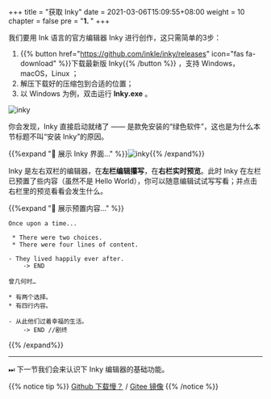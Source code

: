 +++
title = "获取 Inky"
date = 2021-03-06T15:09:55+08:00
weight = 10
chapter = false
pre = "<b>1. </b>"
+++

我们要用 Ink 语言的官方编辑器 Inky 进行创作，这只需简单的3步：

1. {{% button href="https://github.com/inkle/inky/releases" icon="fas fa-download" %}}下载最新版 Inky{{% /button %}} ，支持 Windows，macOS，Linux ； 
2. 解压下载好的压缩包到合适的位置；
3. 以 Windows 为例，双击运行 **Inky.exe** 。


![inky](/images/second/logo.png)

你会发现，Inky 直接启动就绪了 —— 是款免安装的“绿色软件”，这也是为什么本节标题不叫“安装 Inky”的原因。

{{%expand "🔎 展示 Inky 界面…" %}}![inky](/images/second/inky.jpg){{% /expand%}}


Inky 是左右双栏的编辑器，在**左栏编辑攥写**，在**右栏实时预览**。此时 Inky 在左栏已预置了些内容（虽然不是 Hello World），你可以随意编辑试试写写看；并点击右栏里的预览看看会发生什么。

{{%expand "🔎 展示预置内容…" %}}

```
Once upon a time...

 * There were two choices.
 * There were four lines of content.

- They lived happily ever after.
    -> END
```

```
曾几何时…

* 有两个选择。
* 有四行内容。

- 从此他们过着幸福的生活。
    -> END //剧终
```  
{{% /expand%}}

---

⏭ 下一节我们会来认识下 Inky 编辑器的基础功能。

{{% notice tip %}}
[Github 下载慢？](https://www.zhihu.com/question/276143842) / [Gitee 镜像](https://gitee.com/xun-lang/inky/releases)
{{% /notice %}}